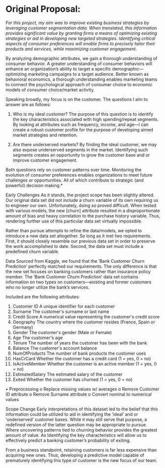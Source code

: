 
# Original Proposal:

*For this project, my aim was to improve existing business strategies by leveraging customer segmentation data. When translated, this information provides significant value by granting firms a means of optimizing existing strategies or aid in developing new targeted strategies. Identifying critical aspects of consumer preferences will enable firms to precisely tailor their products and services, while maximizing customer engagement.* 

By analyzing demographic attributes, we gain a thorough understanding of consumer behavior. A greater understanding of consumer behaviors will enhance an organization’s ability to target a specific demographic—optimizing marketing campaigns to a target audience.  Better known as behavioral economics, a thorough understanding enables marketing teams to connect the psychological approach of consumer choice to economic models of consumer choice/market activity. 

Speaking broadly, my focus is on the customer. The questions I aim to answer are as follows: 

1)	Who is my ideal customer?
 The purpose of this question is to identify the key characteristics associated with high spending/repeat segments. By looking at attributes such as frequency, income, and age—I can create a robust customer profile for the purpose of developing aimed market strategies and retention. 

2)	Are there underserved markets?
By finding the ideal customer, we may also expose underserved segments in the market. Identifying such segments creates an opportunity to grow the customer base and or improve customer engagement. 

Both questions rely on customer patterns over time. Monitoring the evolution of consumer preferences enables organizations to meet future challenges or opportunities. All of which contribute to strategic (and powerful) decision making.*


Early Challenges
As it stands, the project scope has been slightly altered. Our original data set did not include a churn variable of its own requiring us to engineer our own. Unfortunately, doing so proved difficult. When tested with various models, the new [churn] attribute resulted in a disproportionate amount 
of bias and heavy correlation to the purchase history variable. Thus, rendering further use of this particular data set virtually impossible. 

Rather than pursue attempts to refine the data/models, we opted to introduce a new data set altogether. So long as it met two requirements. First, it should closely resemble our previous data set in order to preserve the work accomplished to date. Second, the data set must include a predefined churn variable. 

Data
Sourced from Kaggle, we found that the ‘Bank Customer Churn Prediction’ perfectly matched our requirements. The only difference is that the new set focuses on banking customers rather than insurance policy member. The ‘Bank Customer Churn Prediction’ data set contains information on two types on customers—existing and former customers who no longer utilize the bank’s services. 

Included are the following attributes:

1. Customer ID	A unique identifier for each customer
2. Surname	The customer's surname or last name
3. Credit Score	A numerical value representing the customer's credit score
4. Geography	The country where the customer resides (France, Spain or Germany)
5. Gender	The customer's gender (Male or Female)
6. Age	The customer's age
7. Tenure	The number of years the customer has been with the bank
8. Balance	The customer's account balance
9. NumOfProducts	The number of bank products the customer uses 
10. HasCrCard	Whether the customer has a credit card (1 = yes, 0 = no)
11. IsActiveMember	Whether the customer is an active member (1 = yes, 0 = no)
12. EstimatedSalary	The estimated salary of the customer
13. Exited	Whether the customer has churned (1 = yes, 0 = no)

•	Preprocessing
o	Replace missing values w/ averages
o	Remove Customer ID attribute
o	Remove Surname attribute
o	Convert nominal to numerical values

Scope Change
Early interpretations of this dataset led to the belief that this information could be utilized to aid in identifying the ‘ideal’ and or ‘underserved’ customer bases. While it may still serve that purpose, a redefined version of the latter question may be appropriate to pursue. Where uncovering patterns tied to churning behavior provides the greatest amount of value. As Identifying the key characteristics will allow us to effectively predict a banking customer’s probability of exiting. 

From a business standpoint, retaining customers is far less expensive than acquiring new ones. Thus, developing a predictive model capable of prematurely identifying this type of customer is the new focus of our team. 
